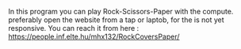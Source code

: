 In this program you can play Rock-Scissors-Paper  with the compute.
preferably open the website from a tap or laptob, for the is not yet responsive.
You can reach it from here :
https://people.inf.elte.hu/mhx132/RockCoversPaper/
